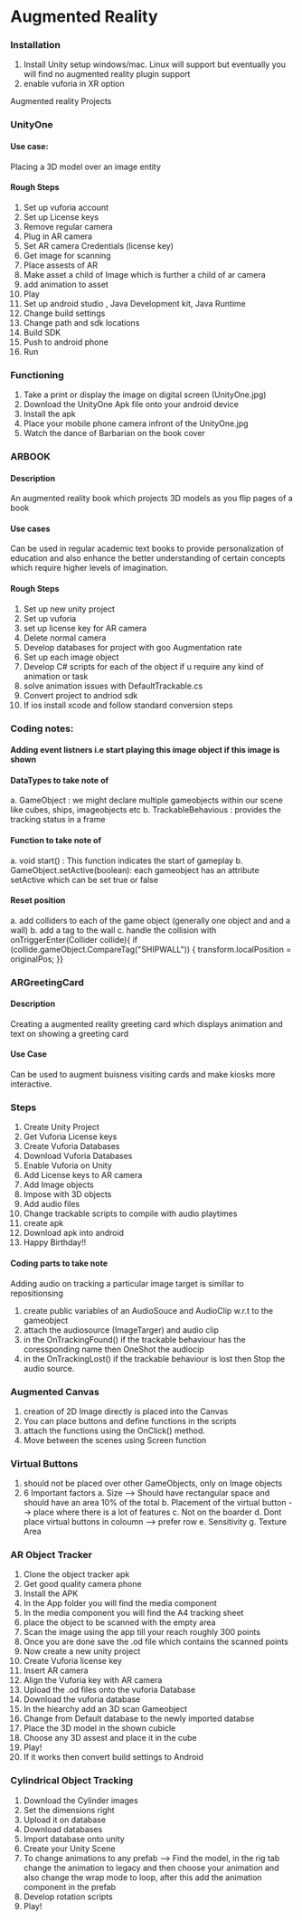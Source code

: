 # Augmented Reality 

### Installation
1. Install Unity setup windows/mac. Linux will support but eventually you will find no augmented reality plugin support
2. enable vuforia in XR option

Augmented reality Projects
### UnityOne

#### Use case: 
Placing a 3D model over an image entity
#### Rough Steps
1. Set up vuforia account
2. Set up License keys
3. Remove regular camera
4. Plug in AR camera
5. Set AR camera Credentials (license key)
6. Get image for scanning
7. Place assests of AR
8. Make asset a child of Image which is further a child of ar camera
9. add animation to asset
10. Play 
11. Set up android studio , Java Development kit, Java Runtime 
12. Change build settings
13. Change path and sdk locations
14. Build SDK
15. Push to android phone
16. Run

### Functioning
1. Take a print or display the image on digital screen (UnityOne.jpg)
2. Download the UnityOne Apk file onto your android device
3. Install the apk
4. Place your mobile phone camera infront of the UnityOne.jpg
5. Watch the dance of Barbarian on the book cover

### ARBOOK
#### Description
An augmented reality book which projects 3D models as you flip pages of a book
#### Use cases
Can be used in regular academic text books to provide personalization of education and also enhance the better understanding of certain concepts which require higher levels of imagination. 
#### Rough Steps
1. Set up new unity project
2. Set up vuforia
3. set up license key for AR camera
4. Delete normal camera 
5. Develop databases for project with goo Augmentation rate
6. Set up each image object
7. Develop C# scripts for each of the object if u require any kind of animation or task
8. solve animation issues with DefaultTrackable.cs 
9. Convert project to andriod sdk
10. If ios install xcode and follow standard conversion steps

### Coding notes:
#### Adding event listners i.e start playing this image object if this image is shown
#### DataTypes to take note of
a. GameObject : we might declare multiple gameobjects within our scene like cubes, ships, imageobjects etc
b. TrackableBehavious : provides the tracking status in a frame
#### Function to take note of
a. void start() : This function indicates the start of gameplay
b. GameObject.setActive(boolean): each gameobject has an attribute setActive which can be set true or false
#### Reset position
a. add colliders to each of the game object (generally one object and and a wall)
b. add a tag to the wall
c. handle the collision with 
                onTriggerEnter(Collider collide){ if (collide.gameObject.CompareTag("SHIPWALL"))
                      {
                         transform.localPosition = originalPos;
                         }}
### ARGreetingCard
#### Description
Creating a augmented reality greeting card which displays animation and text on showing a greeting card
#### Use Case
Can be used to augment buisness visiting cards and make kiosks more interactive.
### Steps
1. Create Unity Project
2. Get Vuforia License keys
3. Create Vuforia Databases
4. Download Vuforia Databases
5. Enable Vuforia on Unity
6. Add License keys to AR camera
7. Add Image objects
8. Impose with 3D objects
9. Add audio files
10. Change trackable scripts to compile with audio playtimes
11. create apk
12. Download apk into android
13. Happy Birthday!!
#### Coding parts to take note
Adding audio on tracking a particular image target is simillar to repositionsing 
1. create public variables of an AudioSouce and AudioClip w.r.t to the gameobject
2. attach the audiosource (ImageTarger) and audio clip 
3. in the OnTrackingFound() if the trackable behaviour has the coressponding name then OneShot the audiocip
4. in the OnTrackingLost() if the trackable behaviour is lost then Stop the audio source.


### Augmented Canvas
1. creation of 2D Image directly is placed into the Canvas
2. You can place buttons and define functions in the scripts
3. attach the functions using the OnClick() method.
4. Move between the scenes using Screen function

### Virtual Buttons
1. should not be placed over other GameObjects, only on Image objects
2. 6 Important factors
  a. Size --> Should have rectangular space and should have an area 10% of the total
  b. Placement of the virtual button --> place where there is a lot of features
  c. Not on the boarder 
  d. Dont place virtual buttons in coloumn --> prefer row
  e. Sensitivity
  g. Texture Area
  
### AR Object Tracker
1. Clone the object tracker apk
2. Get good quality camera phone
3. Install the APK
4. In the App folder you will find the media component
5. In the media component you will find the A4 tracking sheet
6. place the object to be scanned with the empty area
7. Scan the image using the app till your reach roughly 300 points
8. Once you are done save the .od file which contains the scanned points
9. Now create a new unity project
10. Create Vuforia license key
11. Insert AR camera
12. Align the Vuforia key with AR camera
13. Upload the .od files onto the vuforia Database
14. Download the vuforia database
15. In the hiearchy add an 3D scan Gameobject
16. Change from Default database to the newly imported databse
17. Place the 3D model in the shown cubicle
18. Choose any 3D assest and place it in the cube
19. Play!
20. If it works then convert build settings to Android

### Cylindrical Object Tracking
1. Download the Cylinder images
2. Set the dimensions right
3. Upload it on database 
4. Download databases
5. Import database onto unity
6. Create your Unity Scene
7. To change animations to any prefab --> Find the model, in the rig tab change the animation to legacy and then choose your animation and also change the wrap mode to loop, after this add the animation component in the prefab
8. Develop rotation scripts
9. Play!
